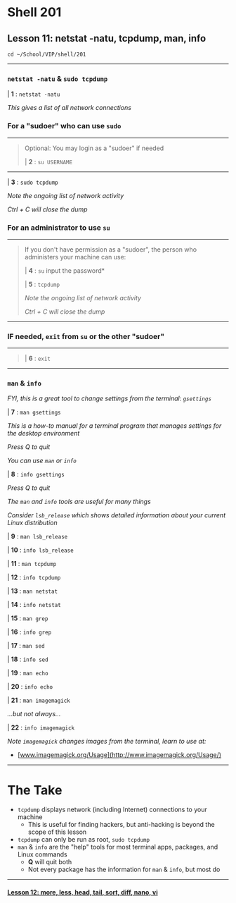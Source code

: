 # Shell 201
## Lesson 11: netstat -natu, tcpdump, man, info

`cd ~/School/VIP/shell/201`



___

### `netstat -natu` & `sudo tcpdump`

| **1** : `netstat -natu`

*This gives a list of all network connections*

### For a "sudoer" who can use `sudo`
>
___
> Optional: You may login as a "sudoer" if needed
>
> | **2** : `su USERNAME`
>
___

| **3** : `sudo tcpdump`

*Note the ongoing list of network activity*

*Ctrl + C will close the dump*

### For an administrator to use `su`
>
___
> If you don't have permission as a "sudoer", the person who administers your machine can use:
>
> | **4** : `su` input the password*
>
> | **5** : `tcpdump`
>
> *Note the ongoing list of network activity*
>
> *Ctrl + C will close the dump*
>
___

### IF needed, `exit` from `su` or the other "sudoer"
>
___
>
> | **6** : `exit`
>
___

### `man` & `info`

*FYI, this is a great tool to change settings from the terminal: `gsettings`*

| **7** : `man gsettings`

*This is a how-to manual for a terminal program that manages settings for the desktop environment*

*Press Q to quit*

*You can use `man` or `info`*

| **8** : `info gsettings`

*Press Q to quit*

*The `man` and `info` tools are useful for many things*

*Consider `lsb_release` which shows detailed information about your current Linux distribution*

| **9** : `man lsb_release`

| **10** : `info lsb_release`

| **11** : `man tcpdump`

| **12** : `info tcpdump`

| **13** : `man netstat`

| **14** : `info netstat`

| **15** : `man grep`

| **16** : `info grep`

| **17** : `man sed`

| **18** : `info sed`

| **19** : `man echo`

| **20** : `info echo`

| **21** : `man imagemagick`

*...but not always...*

| **22** : `info imagemagick`

*Note `imagemagick` changes images from the terminal, learn to use at:*
- [www.imagemagick.org/Usage](http://www.imagemagick.org/Usage/)

___

# The Take

- `tcpdump` displays network (including Internet) connections to your machine
  - This is useful for finding hackers, but anti-hacking is beyond the scope of this lesson
- `tcpdump` can only be run as root, `sudo tcpdump`
- `man` & `info` are the "help" tools for most terminal apps, packages, and Linux commands
  - **Q** will quit both
  - Not every package has the information for `man` & `info`, but most do

___

#### [Lesson 12: more, less, head, tail, sort, diff, nano, vi](https://github.com/inkVerb/vip/blob/master/201-shell/Lesson-12.md)

